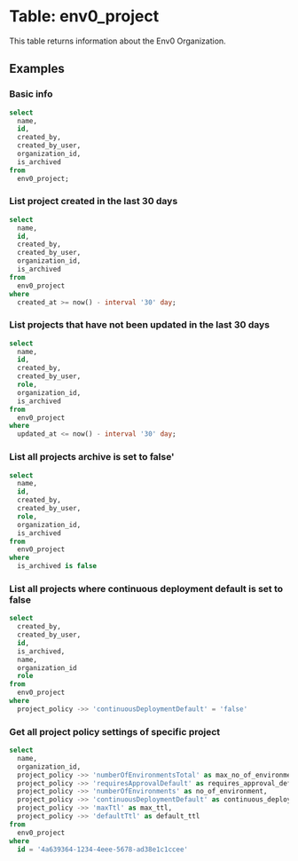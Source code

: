 # Table: env0_project

This table returns information about the Env0 Organization.

## Examples

### Basic info

```sql
select
  name,
  id,
  created_by,
  created_by_user,
  organization_id,
  is_archived
from
  env0_project;
```

### List project created in the last 30 days

```sql
select
  name,
  id,
  created_by,
  created_by_user,
  organization_id,
  is_archived
from
  env0_project
where
  created_at >= now() - interval '30' day;
```

### List projects that have not been updated in the last 30 days

```sql
select
  name,
  id,
  created_by,
  created_by_user,
  role,
  organization_id,
  is_archived
from
  env0_project
where
  updated_at <= now() - interval '30' day;
```

### List all projects archive is set to false'

```sql
select
  name,
  id,
  created_by,
  created_by_user,
  role,
  organization_id,
  is_archived
from
  env0_project
where
  is_archived is false
```

### List all projects where continuous deployment default is set to false

```sql
select
  created_by,
  created_by_user,
  id,
  is_archived,
  name,
  organization_id
  role
from
  env0_project
where
  project_policy ->> 'continuousDeploymentDefault' = 'false'
```

### Get all project policy settings of specific project

```sql
select
  name,
  organization_id,
  project_policy ->> 'numberOfEnvironmentsTotal' as max_no_of_environments,
  project_policy ->> 'requiresApprovalDefault' as requires_approval_default,
  project_policy ->> 'numberOfEnvironments' as no_of_environment,
  project_policy ->> 'continuousDeploymentDefault' as continuous_deployment_default,
  project_policy ->> 'maxTtl' as max_ttl,
  project_policy ->> 'defaultTtl' as default_ttl
from
  env0_project
where
  id = '4a639364-1234-4eee-5678-ad38e1c1ccee'
```
